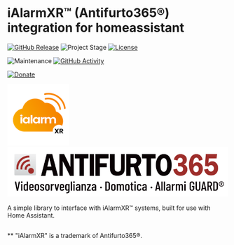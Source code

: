 # iAlarmXR&trade; (Antifurto365&reg;) integration for homeassistant

[![GitHub Release][releases-shield]][releases]
![Project Stage][project-stage-shield]
[![License][license-shield]](LICENSE.md)

![Maintenance][maintenance-shield]
[![GitHub Activity][commits-shield]][commits]

[![Donate](https://img.shields.io/badge/donate-BuyMeCoffee-yellow.svg)](https://www.buymeacoffee.com/bigmoby)

![IALARMXR_LOGO](ialarmxr_logo.png)
![ANTIFURTO365_LOGO](antifurto365_logo.png) 

A simple library to interface with iAlarmXR&trade; systems, built for use with Home Assistant.

##
** "iAlarmXR" is a trademark of Antifurto365&reg;.

[releases-shield]: https://img.shields.io/github/release/bigmoby/pyialarmxr.svg
[releases]: https://github.com/bigmoby/pyialarmxr/releases
[project-stage-shield]: https://img.shields.io/badge/project%20stage-production%20ready-brightgreen.svg
[license-shield]: https://img.shields.io/github/license/bigmoby/pyialarmxr
[maintenance-shield]: https://img.shields.io/maintenance/yes/2022.svg
[commits-shield]: https://img.shields.io/github/commit-activity/y/bigmoby/pyialarmxr.svg
[commits]: https://img.shields.io/github/commits/bigmoby/pyialarmxr